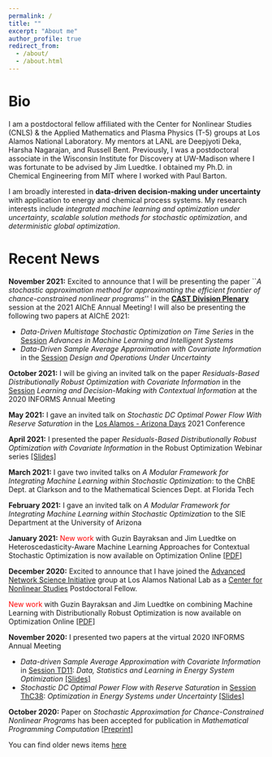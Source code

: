 ```yaml
---
permalink: /
title: ""
excerpt: "About me"
author_profile: true
redirect_from: 
  - /about/
  - /about.html
---
```

Bio
======

I am a postdoctoral fellow affiliated with the Center for Nonlinear Studies (CNLS) & the Applied Mathematics and Plasma Physics (T-5) groups at Los Alamos National Laboratory. My mentors at LANL are Deepjyoti Deka, Harsha Nagarajan, and Russell Bent. Previously, I was a postdoctoral associate in the Wisconsin Institute for Discovery at UW-Madison where I was fortunate to be advised by Jim Luedtke. I obtained my Ph.D. in Chemical Engineering from MIT where I worked with Paul Barton. <br/>

I am broadly interested in **data-driven decision-making under uncertainty** with application to energy and chemical process systems. My research interests include *integrated machine learning and optimization under uncertainty*, *scalable solution methods for stochastic optimization*, and *deterministic global optimization*.
<br/>


Recent News
======

**November 2021:** Excited to announce that I will be presenting the paper ``*A stochastic approximation method for approximating the efficient frontier of chance-constrained nonlinear programs*'' in the <b><a href = "https://aiche.confex.com/aiche/2021/meetingapp.cgi/Paper/625276" target="_blank">CAST Division Plenary</a></b> session at the 2021 AIChE Annual Meeting! I will also be presenting the following two papers at AIChE 2021:
* *Data-Driven Multistage Stochastic Optimization on Time Series* in the <a href = "https://aiche.confex.com/aiche/2021/meetingapp.cgi/Paper/625278" target="_blank">Session</a> *Advances in Machine Learning and Intelligent Systems*
* *Data-Driven Sample Average Approximation with Covariate Information* in the <a href = "https://aiche.confex.com/aiche/2021/meetingapp.cgi/Paper/625277" target="_blank">Session</a> *Design and Operations Under Uncertainty*

**October 2021:** I will be giving an invited talk on the paper *Residuals-Based Distributionally Robust Optimization with Covariate Information* in the <a href = "https://www.abstractsonline.com/pp8/#!/10390/session/478" target="_blank">Session</a> *Learning and Decision-Making with Contextual Information* at the 2020 INFORMS Annual Meeting

**May 2021:** I gave an invited talk on *Stochastic DC Optimal Power Flow With Reserve Saturation* in the <a href = "https://web.cvent.com/event/def1e6af-670b-4920-a66f-1441511a61ce/summary" target="_blank">Los Alamos - Arizona Days</a> 2021 Conference

**April 2021:** I presented the paper *Residuals-Based Distributionally Robust Optimization with Covariate Information* in the Robust Optimization Webinar series <a href = "https://rohitkannan.github.io/presentations/Kannan_ROW21_ERDRO.pdf" target="_blank">[Slides]</a>

**March 2021:** I gave two invited talks on *A Modular Framework for Integrating Machine Learning within Stochastic Optimization*: to the ChBE Dept. at Clarkson and to the Mathematical Sciences Dept. at Florida Tech

**February 2021:** I gave an invited talk on *A Modular Framework for Integrating Machine Learning within Stochastic Optimization* to the SIE Department at the University of Arizona

**January 2021:** <span style="color: red">New work</span> with Guzin Bayraksan and Jim Luedtke on Heteroscedasticity-Aware Machine Learning Approaches for Contextual Stochastic Optimization is now available on Optimization Online <a href = "http://www.optimization-online.org/DB_FILE/2021/01/8201.pdf" target="_blank">[PDF]</a>

**December 2020:** Excited to announce that I have joined the <a href = "https://lanl-ansi.github.io/" target="_blank">Advanced Network Science Initiative</a> group at Los Alamos National Lab as a <a href = "https://cnls.lanl.gov/External/" target="_blank">Center for Nonlinear Studies</a> Postdoctoral Fellow.

<span style="color: red">New work</span> with Guzin Bayraksan and Jim Luedtke on combining Machine Learning with Distributionally Robust Optimization is now available on Optimization Online <a href = "http://www.optimization-online.org/DB_FILE/2020/11/8136.pdf" target="_blank">[PDF]</a>

**November 2020:** I presented two papers at the virtual 2020 INFORMS Annual Meeting
* *Data-driven Sample Average Approximation with Covariate Information* in <a href = "https://www.abstractsonline.com/pp8/#!/9022/session/2220" target="_blank">Session TD11</a>: *Data, Statistics and Learning in Energy System Optimization* <a href = "https://rohitkannan.github.io/presentations/Kannan_INFORMS20_DDSAA.pdf" target="_blank">[Slides]</a>
* *Stochastic DC Optimal Power Flow with Reserve Saturation* in <a href = "https://www.abstractsonline.com/pp8/#!/9022/session/2845" target="_blank">Session ThC38</a>: *Optimization in Energy Systems under Uncertainty* <a href = "https://rohitkannan.github.io/presentations/Kannan_INFORMS20_SDCOPF.pdf" target="_blank">[Slides]</a>

**October 2020:** Paper on *Stochastic Approximation for Chance-Constrained Nonlinear Programs* has been accepted for publication in *Mathematical Programming Computation* <a href = "https://arxiv.org/abs/1812.07066" target="_blank">[Preprint]</a>


You can find older news items [here](https://rohitkannan.github.io/news/)
